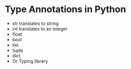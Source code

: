 # Type Annotations in Python

* str translates to string
* int translates to an integer
* float
* bool
* list
* tuple
* dict
* Or Typing library